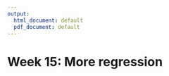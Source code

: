 ```yaml
---
output:
  html_document: default
  pdf_document: default
---
```


# Week 15: More regression
<!--

> Written by Margriet Groen (partly adapted from Winter (2020))

Previously, we looked at logistic regression in the context of a binomial outcome variable, that is, a two-level variable such as correct vs. incorrect, or looking to the left vs. the right. Poisson regression is another type of generalized linear model that is particularly useful for count data.
 
## Lectures
The lecture material for this week follows the recommended chapters in Winter (2020) -- see under 'Reading' below -- and is presented below:

* [**Poisson regression (~28 min)**](https://web.microsoftstream.com/video/62a8baeb-c951-4cf0-ace4-65916331b891) 

## Reading

### Winter (2020)
[**Link**](https://eu.alma.exlibrisgroup.com/leganto/public/44LAN_INST/citation/83408786230001221?auth=SAML)

**Chapter 13** provides a clear introduction to Poisson regression and its implementation in R.

## Pre-lab activities
After having watched the lectures and read the textbook chapters you’ll be in a good position to try these activities. Completing them before you attend your lab session will help you to consolidate your learning and help move through the lab activities more smoothly.

### Pre-lab activity 1: Getting a feel for Poisson data
To get a feel for Poisson data, we'll use the `rpois()` function to generate random data that is Poisson-distributed. `rpois()` needs two bits of information: lambda, and how many numbers you want to generate.

As usual, before we get stuck in we need to set up a few things. 

> **TASK**: Add code to clear the environment. **HINT**: `rm(list=ls())`

Next we need to tell R which libraries to use. For this pre-lab activity, we just need the `tidyverse` library.

> **TASK**: Add code to load relevant libraries. **HINT**: `library()`

Ok, now let's play around with different lambdas to get a feel for the Poisson distribution.

> **TASK**: Copy the code below to your script and run it. Then change the value of `lambda` in the `rpois()` function and see how the distribution changes.


```r
lambda2 <- rpois(n = 1000, lambda = 2)

lambda2 <- as.data.frame(lambda2)

ggplot(data = lambda2, mapping = aes(x = lambda2)) +
  geom_bar()
```

**QUESTION**: What do you notice about the Poisson distribution if you choose a high value for lambda?

### Pre-lab activity 2: Getting ready
#### Remind yourself of how to access and work with the RStudio Server.

* [**Video on how to access the RStudio Server by Padraic**](https://dtu-panopto.lancs.ac.uk/Panopto/Pages/Viewer.aspx?id=f4f414ff-dd5b-4301-9214-adbf009d10da)
* I highly recommend using R Projects to structure your workflow. You could create an R project for each week of the module. Have a look at section [**8 Workflow: projects**](https://r4ds.had.co.nz/workflow-projects.html) of **R for Data Science** by Hadley Wickam and Gareth Grolemund for an introduction.

#### Get your files ready
Files needed for the lab activity will be posted early next week. 

Download the [402_week15_forStudents.zip](files/week15/402_week15_forStudents.zip) file and upload it into a new folder in RStudio Server.

## Lab activities
In this lab, you’ll gain understanding of and practice with:

* when and why to apply Poisson regression to answer questions in psychological science
* conducting Poisson regression in R 
* interpreting the R output of Poisson regression 
* reporting results for Poisson regression following APA guidelines

### Lab activity 1: Visual dominance

[**Winter et al. (2018)**](https://www.sciencedirect.com/science/article/abs/pii/S0010027718301288) showed that, on average, English words that were rated as strongly associated with the visual modality are more frequent than words more strongly associated with other sensory modalities. In this week's lab activity we will retrace that analysis focusing on the subset of adjectives (the paper also included verbs and nouns). We'll use sensory modality ratings as reported by Lynott and Connell (2009; see [**here**](https://link.springer.com/article/10.3758/BRM.41.2.558) for more info; data file: `lynott_connell_2009_modality.csv`) and word frequencies as reported by the English Lexicon Project (data file: `ELP_full_length_frequency.csv`). The **research question** is: Do English speakers use 'visual' adjectives more frequently than adjectives more strongly associated with other sensory modalities?

#### Step 1: Set up

Before we get stuck in we need to set up a few things. 

> **TASK**: Add code to clear the environment. **HINT**: `rm(list=ls())`

Next we need to tell R which libraries to use. We need `broom`, `tidyverse`, `MASS` and `pscl`.

> **TASK**: Add code to load relevant libraries. **HINT**: `library()`

Finally, read in the two data files (`lynott_connell_2009_modality.csv` and `ELP_full_length_frequency.csv`) and have a look at them.

> **TASK**: Add code to read in the two data files and have a look at them. **HINT**: Use the `read_csv()` and `head()` functions.

**QUESTION 1**: Which variables do you need to address the research question?

#### Step 2: A bit of data wrangling

We need to combine the information in the data files to be able to do any analyses. We can use a 'join' to do this. Have a look at the online book by Hadley Wickam and Gareth Grolemund ([**here**](https://r4ds.had.co.nz/relational-data.html?q=left_join#mutating-joins)) to remind yourself what a 'join' is. In particular, have a look at the `inner_join()` and the `left_join()`.

**QUESTION 2**: Which 'join' is most appropriate, the `inner_join()` or the `left_join()`? Also, does it matter which datafile you specify as x and which one as y? If so, why does it matter?

> **TASK**: Add code to join the two data files and store the resulting table in an object called `both`. Try out the different joins and use `head()` to inspect the result. **HINT**: You should end up with a table that has 423 observations of at least 8 variables.

Next, we want to select only the variables we need. We want to use the `select()` function from `dplyr`. Because the MASS library is also loaded and that library also contains a `select()` function, we need to tell R specifically to use the one from `dplyr`. You can do this by using `dpply::`, like this:


```r
both <- dplyr::select(Word, DominantModality:Smell, Log10Freq)
```

> **TASK**: Add the code above to your script and run it.

Finally, to apply Poisson regression, we need the frequency variable as positive integers. 

> **TASK**: Use the code below to transform the frequency variable to raw values. Don't forget to add it to your script and run it.


```r
both <- mutate(both, Freq = 10 ^ Log10Freq)
```

**QUESTION 3**: What does this line of code do. Write a comment to summarise its function.

#### Step 3: Visualise the data
To get a better feel for the data, let's make some scatterplots. 

> **TASK**: Add code to make scatterplots with Freq on the y axis and each of the sensory modality ratings on the respective x axis. To be able to see more easily what is going on, limit the y-axis to values between 0 and 20000. **HINT**: Make 5 different scatterplots using `ggplot()` with`geom_point()` and `geom_smooth()`. You can use `ylim()` to limit the values on the y-axis.

**QUESTION 4**: What do you conclude from the scatterplots?

#### Step 4: The regression model
We are going to fit a Poisson regression model with `Taste`, `Smell`, `Touch`, `Sight` and `Sound` as predictors (all of these are continuous rating scales).

> **TASK**: Fit a Poisson regression model for 'Freq' as a function of 'Taste', 'Smell', 'Touch', 'Sight' and 'Sound'. **HINT**: Use the `glm()` function with `family = poisson`.

**QUESTION 5**: How do you interpret the output of the Poisson regression?

#### Step 5: Overdispersion
In the lecture we saw that it is possible that the variance is larger than theoretically expected for a given lambda. If this happens, we are dealing with what's called 'overdispersion'. You can compensate for this by using a variant of Poisson regression that is called 'negative binomial regression'. In negative binomial regression the variance is uncouples from the mean.

> **TASK**: Fit a negative binomial regression model for 'Freq' as a function of 'Taste', 'Smell', 'Touch', 'Sight' and 'Sound'. **HINT**: Use the `glm.nb()` function.

Next, check whether there is significant overdispersion by performing a likelihood ratio test, comparing the likelihood of the negative binomial model against the likelihood of the corresponding Poisson model.

> **TASK**: Use the `odTest()` function to perform an 'overdispersion' test.

**QUESTION 6**: What do you conclude from the results of the overdispersion test?

**QUESTION 7**: How do you interpret the negative binomial regression output? Do English speakers use visual adjectives more frequently? What about smell adjectives in comparison?

## Answers

When you have completed all of the lab content, you may want to check your answers with our completed version of the script for this week. **Remember**, looking at this script (studying/revising it) does not replace the process of working through the lab activities, trying them out for yourself, getting stuck, asking questions, finding solutions, adding your own comments, etc. **Actively engaging** with the material is the way to learn these analysis skills, not by looking at someone else's completed code...

The answers to the questions and the script containing the code will be available after the lab session has taken place.

You can download the R-script that includes the relevant code here: [402_wk15_labAct1_withAnswers.R](files/week15/402_wk15_labAct1_withAnswers.R).

1. Which variables do you need to address the research question? **Our dependent variable is word frequency, so we need a variable that tells us how frequent words are. This information is contained in the English Lexicon Project data file, variable Log10Freq. The sensory modality ratings as reported in the in the data file supplied by Lynott and Connell (2009) are our predictors. That means we need the variables 'Sight', 'Touch', 'Sound', 'Taste', and 'Smell'. You also need a variable that is common across the two files to help with merging them together (i.e., `by  =` ), this would be 'Word'.**

2. Which 'join' is most appropriate, the `inner_join()` or the `left_join()`? Also, does it matter which datafile you specify as x and which one as y? If so, why does it matter? **A `left_join()` keeps all observations in table x, adding the information from table y for those observations. That means that it does matter which table you specify as x and which one as y. ELP contains word frequencies for many more words than we have sensory modality ratings for (in lyn). When specifying ELP as x, you keep 33075 rows, adding a lot of NAs for words we do not have sensory modality ratings for. Therefore it makes more sense to specify lyn as x, and add the word frequency information for the words we have sensory modality ratings for. An `inner_join()` matches pairs of observations whenever their keys are equal, and unmatched rows are not included in the result. This means that generally inner joins are not appropriate because it is too easy to lose observations.**

3. What does this line of code do. Write a comment to summarise its function.


```r
both <- mutate(both, Freq = 10 ^ Log10Freq)
```

**Use the `mutate()` function to add a variable `Freq` to the table `both`. `Freq` is derived from the variable `Log10Freq` by taking it to the power of 10. We do this because that reverses the log transformation and will therefore give us the raw values, all positive integers that we need for Poisson regression.**

4. What do you conclude from the scatterplots? ***Sight*: moderate positive association - the visual rating is higher for more frequent words. *Smell*: weak negative association - when word frequency goes up, the smell rating goes down. There are a* lot of low smell ratings for adjectives (lots of dots clode to 0). *Sound*: weak positive association - when word frequency goes up, so does the sound rating. *Touch*: weak positive association - when word frequency goes up, so does the touch rating. *Taste*: no assocation - line is pretty much horizontal; similar to smell, there are a lot of low taste ratings (cluster of rating scores around 0).**

5. How do you interpret the output of the Poisson regression? **Estimate for Sight is indeed positive and largest (compared to the other predictors), while the estimate for Smell is negative and the estimate for Taste is very close to 0. All predictors are significant.**

6. What do you conclude from the results of the overdispersion test? **The result of the overdispersion test is significant (*p* < 2.2e-16), indicating that there is significant overdispersion. The negative binomial regression model is therefore more appropriate.**

7. How do you interpret the negative binomial regression output? Do English speakers use visual adjectives more frequently? What about smell adjectives in comparison? **The estimates for all predictors have now changed and not all of them are now significant. Also note that the standard errors of the estimates have increased substantially. Sight still shows a significant positive relationship with word frequency and has by far the largest estimate suggesting it contributes most. So, yes, English speakers use visual adjectives more frequently. For smell adjectives the estimate is negative and significant, suggesting that for more frequent words, the Smell ratings are smaller.**
